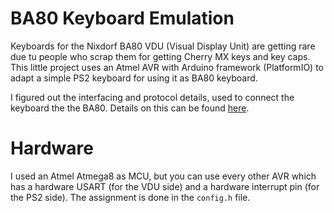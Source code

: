# BA80 Keyboard Emulation
Keyboards for the Nixdorf BA80 VDU (Visual Display Unit) are getting rare due tu people who scrap them for getting Cherry MX keys and key caps.
This little project uses an Atmel AVR with Arduino framework (PlatformIO) to adapt a simple PS2 keyboard for using it as BA80 keyboard.

I figured out the interfacing and protocol details, used to connect the keyboard the the BA80.
Details on this can be found [here](doc/BA80-keyboard.md).

# Hardware
I used an Atmel Atmega8 as MCU, but you can use every other AVR which has a hardware USART (for the VDU side) and a hardware interrupt pin (for the PS2 side).
The assignment is done in the `config.h` file.